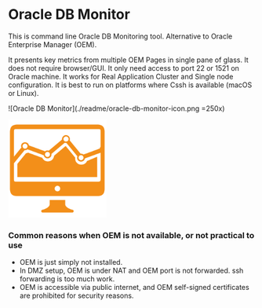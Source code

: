Oracle DB Monitor
====================

This is command line Oracle DB Monitoring tool. Alternative to Oracle Enterprise Manager (OEM). 

It presents key metrics from multiple OEM Pages in single pane of glass.
It does not require browser/GUI. It only need access to port 22 or 1521 on Oracle machine.
It works for Real Application Cluster and Single node configuration.
It is best to run on platforms where Cssh is available (macOS or Linux).

![Oracle DB Monitor](./readme/oracle-db-monitor-icon.png =250x)

<img src="readme/oracle-db-monitor-icon.png" width="200">


### Common reasons when OEM is not available, or not practical to use

 - OEM is just simply not installed.
 - In DMZ setup, OEM is under NAT and OEM port is not forwarded. ssh forwarding is too much work. 
 - OEM is accessible via public internet, and OEM self-signed certificates are prohibited for security reasons.


